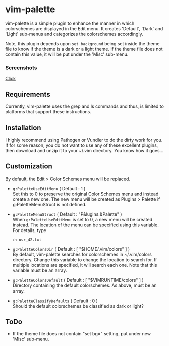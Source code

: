# vim-palette

vim-palette is a simple plugin to enhance the manner in which colorschemes
are displayed in the Edit menu. It creates 'Default', 'Dark' and 'Light' 
sub-menus and categorizes the colorschemes accordingly.  

Note, this plugin depends upon `set background` being set inside the theme
file to know if the theme is a dark or a light theme. If the theme file does
not contain this value, it will be put under the 'Misc' sub-menu.  

### Screenshots
[Click](http://imgur.com/a/wwXjm)


## Requirements
Currently, vim-palette uses the grep and ls commands and thus, is limited to
platforms that support these instructions.  


## Installation
I highly recommend using Pathogen or Vundler to do the dirty work for you. If
for some reason, you do not want to use any of these excellent plugins, then
download and unzip it to your ~/.vim directory. You know how it goes...  


## Customization
By default, the Edit > Color Schemes menu will be replaced.  

* `g:PaletteUseEditMenu` ( Default : 1 )  
   Set this to 0 to preserve the original Color Schemes menu and instead create
   a new one. The new menu will be created as Plugins > Palette if
   g:PaletteMenuStruct is not defined.  

* `g:PaletteMenuStruct` ( Default : "P&lugins.&Palette" )  
   When `g:PaletteUseEditMenu` is set to 0, a new menu will be created instead.
   The location of the menu can be specified using this variable. For details, type
````
   :h usr_42.txt
````

* `g:PaletteColorsDir` ( Default : [ "$HOME/.vim/colors" ] )  
   By default, vim-palette searches for colorschemes in ~/.vim/colors directory.
   Change this variable to change the location to search for. If multiple
   locations are specified, it will search each one. Note that this variable
   must be an array.  

* `g:PaletteColorsDefault` ( Default : [ "$VIMRUNTIME/colors" ] )  
   Directory containing the default colorschemes. As above, must be an array.  

* `g:PaletteClassifyDefaults` ( Default : 0 )  
   Should the default colorschemes be classified as dark or light?  


## ToDo
* If the theme file does not contain "set bg=" setting, put under new 'Misc' sub-menu.  
